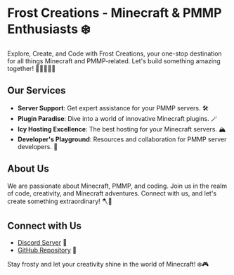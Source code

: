 # Frost Creations - Minecraft & PMMP Enthusiasts ❄️

Explore, Create, and Code with Frost Creations, your one-stop destination for all things Minecraft and PMMP-related. Let's build something amazing together! 🌟🏰🔨🧑‍💻

## Our Services
- **Server Support**: Get expert assistance for your PMMP servers. 🛠️
- **Plugin Paradise**: Dive into a world of innovative Minecraft plugins. 🪄
- **Icy Hosting Excellence**: The best hosting for your Minecraft servers. 🏔️
- **Developer's Playground**: Resources and collaboration for PMMP server developers. 🧰

## About Us
We are passionate about Minecraft, PMMP, and coding. Join us in the realm of code, creativity, and Minecraft adventures. Connect with us, and let's create something extraordinary! 🪓🔮

## Connect with Us
- [Discord Server](https://discord.gg/wCX2azWS5A) 💬
- [GitHub Repository](https://github.com/Frost-Creations) 📁

Stay frosty and let your creativity shine in the world of Minecraft! ❄️🎮
